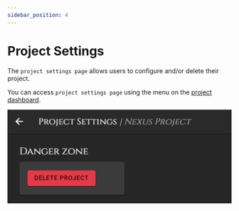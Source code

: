 ```yaml
---
sidebar_position: 4
---
```


# Project Settings
The `project settings page` allows users to configure and/or delete their project.

You can access `project settings page` using the menu on the [project dashboard](./project.md).

![Sections](/img/dashboard/project_settings.png)